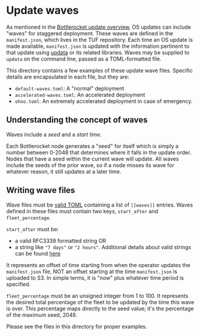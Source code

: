 # Update waves

As mentioned in the [Bottlerocket update overview](../README.md), OS updates can include "waves" for staggered deployment.
These waves are defined in the `manifest.json`, which lives in the TUF repository.
Each time an OS update is made available, `manifest.json` is updated with the information pertinent to that update using [updata](../updog) or its related libraries.
Waves may be supplied to `updata` on the command line, passed as a TOML-formatted file.

This directory contains a few examples of these update wave files.
Specific details are encapsulated in each file, but they are:

* `default-waves.toml`: A "normal" deployment
* `accelerated-waves.toml`: An accelerated deployment
* `ohno.toml`: An extremely accelerated deployment in case of emergency.

## Understanding the concept of waves

Waves include a *seed* and a *start time*.

Each Bottlerocket node generates a "seed" for itself which is simply a number between 0-2048 that determines where it falls in the update order.
Nodes that have a seed within the current wave will update.
All waves include the seeds of the prior wave, so if a node misses its wave for whatever reason, it still updates at a later time.

## Writing wave files

Wave files must be [valid TOML](https://github.com/toml-lang/toml) containing a list of `[[waves]]` entries.
Waves defined in these files must contain two keys, `start_after` and `fleet_percentage`.

`start_after` must be:

* a valid RFC3339 formatted string OR
* a string like `"7 days"` or `"2 hours"`. Additional details about valid strings can be found [here](../../parse-datetime)

It represents an offset of time starting from when the operator updates the `manifest.json` file, NOT an offset starting at the time `manifest.json` is uploaded to S3. In simple terms, it is "now" plus whatever time period is specified.

`fleet_percentage` must be an unsigned integer from 1 to 100.
It represents the desired total percentage of the fleet to be updated by the time this wave is over.
This percentage maps directly to the seed value; it's the percentage of the maximum seed, 2048.

Please see the files in this directory for proper examples.
